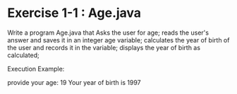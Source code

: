 # Exercise 1-1 : Age.java

Write a program Age.java that Asks the user for age;
reads the user's answer and saves it in an integer age variable; calculates the year of birth of the user and records it in the variable; displays the year of birth as calculated;

Execution Example:

provide your age:
19
Your year of birth is 1997
